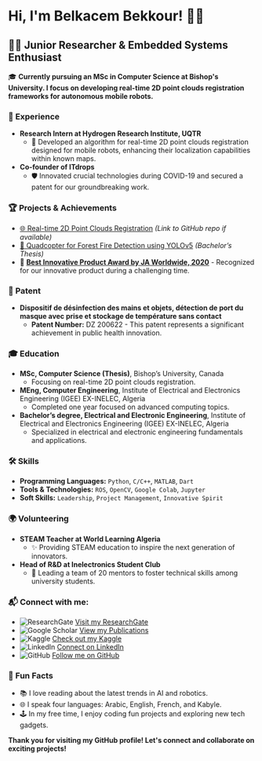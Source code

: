 # Hi, I'm Belkacem Bekkour! 👋🚀

## 🧑‍🔬 Junior Researcher & Embedded Systems Enthusiast

🎓 **Currently pursuing an MSc in Computer Science at Bishop's University. I focus on developing real-time 2D point clouds registration frameworks for autonomous mobile robots.**

### 🌟 Experience

- **Research Intern at Hydrogen Research Institute, UQTR**
  - 🤖 Developed an algorithm for real-time 2D point clouds registration designed for mobile robots, enhancing their localization capabilities within known maps.
- **Co-founder of ITdrops**
  - 🛡️ Innovated crucial technologies during COVID-19 and secured a patent for our groundbreaking work.

### 🏆 Projects & Achievements

- [🌐 Real-time 2D Point Clouds Registration](#) *(Link to GitHub repo if available)*
- [🚁 Quadcopter for Forest Fire Detection using YOLOv5](#) *(Bachelor’s Thesis)*
- 🏅 **[Best Innovative Product Award by JA Worldwide, 2020](https://www.24hdz.dz/injaz-etudiants-meilleur-produit/)** - Recognized for our innovative product during a challenging time.

### 📜 Patent

- **Dispositif de désinfection des mains et objets, détection de port du masque avec prise et stockage de température sans contact**
  - **Patent Number:** DZ 200622 - This patent represents a significant achievement in public health innovation.

### 🎓 Education

- **MSc, Computer Science (Thesis)**, Bishop’s University, Canada
  - Focusing on real-time 2D point clouds registration.
- **MEng, Computer Engineering**, Institute of Electrical and Electronics Engineering (IGEE) EX-INELEC, Algeria
  - Completed one year focused on advanced computing topics.
- **Bachelor’s degree, Electrical and Electronic Engineering**, Institute of Electrical and Electronics Engineering (IGEE) EX-INELEC, Algeria
  - Specialized in electrical and electronic engineering fundamentals and applications.

### 🛠 Skills

- **Programming Languages:** `Python`, `C/C++`, `MATLAB`, `Dart`
- **Tools & Technologies:** `ROS`, `OpenCV`, `Google Colab`, `Jupyter`
- **Soft Skills:** `Leadership`, `Project Management`, `Innovative Spirit`

### 🌍 Volunteering

- **STEAM Teacher at World Learning Algeria**
  - ✨ Providing STEAM education to inspire the next generation of innovators.
- **Head of R&D at Inelectronics Student Club**
  - 🚀 Leading a team of 20 mentors to foster technical skills among university students.

### 📬 Connect with me:

- ![ResearchGate](https://img.shields.io/badge/ResearchGate-00ccbb?style=for-the-badge&logo=researchgate&logoColor=white) [Visit my ResearchGate](https://www.researchgate.net/profile/Belkacem-Bekkour)
- ![Google Scholar](https://img.shields.io/badge/Google_Scholar-blue?style=for-the-badge&logo=google-scholar&logoColor=white) [View my Publications](https://scholar.google.com/citations?user=wbo-pQwAAAAJ&hl=en)
- ![Kaggle](https://img.shields.io/badge/Kaggle-20BEFF?style=for-the-badge&logo=kaggle&logoColor=white) [Check out my Kaggle](https://www.kaggle.com/belkacembekkour)
- ![LinkedIn](https://img.shields.io/badge/LinkedIn-0077B5?style=for-the-badge&logo=linkedin&logoColor=white) [Connect on LinkedIn](https://ca.linkedin.com/in/belkacem-bekkour-253185192)
- ![GitHub](https://img.shields.io/badge/GitHub-100000?style=for-the-badge&logo=github&logoColor=white) [Follow me on GitHub](https://github.com/belkacem-inelecer)

### 🎉 Fun Facts

- 📚 I love reading about the latest trends in AI and robotics.
- 🌐 I speak four languages: Arabic, English, French, and Kabyle.
- 🕹️ In my free time, I enjoy coding fun projects and exploring new tech gadgets.

**Thank you for visiting my GitHub profile! Let's connect and collaborate on exciting projects!**
